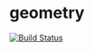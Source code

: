 # geometry
[![Build Status](https://travis-ci.org/ViktoriaGatz/geometry.svg?branch=master)](https://travis-ci.org/ViktoriaGatz/geometry)
